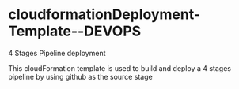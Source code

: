 # cloudformationDeployment-Template--DEVOPS
4 Stages Pipeline deployment

This cloudFormation template is used to build and deploy a 4 stages pipeline 
by using github as the source stage
